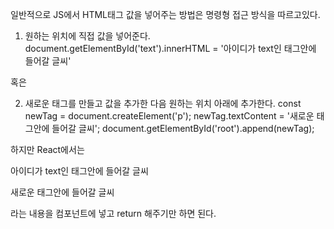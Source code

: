 일반적으로 JS에서 HTML태그 값을 넣어주는 방법은 명령형 접근 방식을 따르고있다.

1. 원하는 위치에 직접 값을 넣어준다.
   document.getElementById('text').innerHTML = '아이디가 text인 태그안에 들어갈 글씨'

혹은

2. 새로운 태그를 만들고 값을 추가한 다음 원하는 위치 아래에 추가한다.
   const newTag = document.createElement('p');
   newTag.textContent = '새로운 태그안에 들어갈 글씨';
   document.getElementById('root').append(newTag);

하지만 React에서는

<div id="text">아이디가 text인 태그안에 들어갈 글씨</div>
<p>새로운 태그안에 들어갈 글씨</p>

라는 내용을 컴포넌트에 넣고 return 해주기만 하면 된다.
